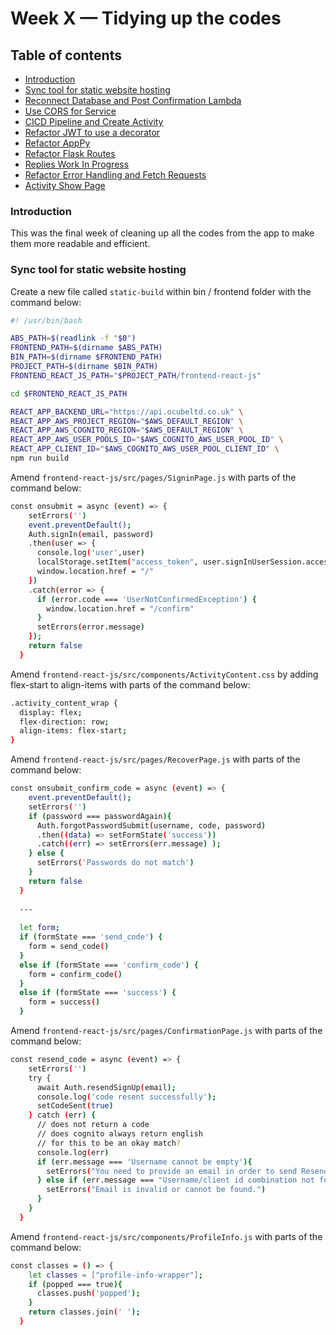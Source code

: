 # Week X — Tidying up the codes

## Table of contents
- [Introduction](#introduction)
- [Sync tool for static website hosting](#paragraph1)
- [Reconnect Database and Post Confirmation Lambda](#paragraph2)
- [Use CORS for Service](#paragraph3)
- [CICD Pipeline and Create Activity](#paragraph4)
- [Refactor JWT to use a decorator](#paragraph5)
- [Refactor AppPy](#paragraph6)
- [Refactor Flask Routes](#paragraph7)
- [Replies Work In Progress](#paragraph8)
- [Refactor Error Handling and Fetch Requests](#paragraph9)
- [Activity Show Page](#paragraph10)


### Introduction  <a name="introduction"></a>

This was the final week of cleaning up all the codes from the app to make them more readable and efficient.


### Sync tool for static website hosting <a name="paragraph1"></a>

Create a new file called ```static-build``` within bin / frontend folder with the command below:

```sh
#! /usr/bin/bash

ABS_PATH=$(readlink -f "$0")
FRONTEND_PATH=$(dirname $ABS_PATH)
BIN_PATH=$(dirname $FRONTEND_PATH)
PROJECT_PATH=$(dirname $BIN_PATH)
FRONTEND_REACT_JS_PATH="$PROJECT_PATH/frontend-react-js"

cd $FRONTEND_REACT_JS_PATH

REACT_APP_BACKEND_URL="https://api.ocubeltd.co.uk" \
REACT_APP_AWS_PROJECT_REGION="$AWS_DEFAULT_REGION" \
REACT_APP_AWS_COGNITO_REGION="$AWS_DEFAULT_REGION" \
REACT_APP_AWS_USER_POOLS_ID="$AWS_COGNITO_AWS_USER_POOL_ID" \
REACT_APP_CLIENT_ID="$AWS_COGNITO_AWS_USER_POOL_CLIENT_ID" \
npm run build
```

Amend ```frontend-react-js/src/pages/SigninPage.js``` with parts of the command below:

```sh
const onsubmit = async (event) => {
    setErrors('')
    event.preventDefault();
    Auth.signIn(email, password)
    .then(user => {
      console.log('user',user)
      localStorage.setItem("access_token", user.signInUserSession.accessToken.jwtToken)
      window.location.href = "/"
    })
    .catch(error => { 
      if (error.code === 'UserNotConfirmedException') {
        window.location.href = "/confirm"
      }
      setErrors(error.message)
    });
    return false
  }
```

Amend ```frontend-react-js/src/components/ActivityContent.css``` by adding flex-start to align-items with parts of the command below:

```sh
.activity_content_wrap {
  display: flex;
  flex-direction: row;
  align-items: flex-start;
}
```

Amend ```frontend-react-js/src/pages/RecoverPage.js``` with parts of the command below:

```sh
const onsubmit_confirm_code = async (event) => {
    event.preventDefault();
    setErrors('')
    if (password === passwordAgain){
      Auth.forgotPasswordSubmit(username, code, password)
      .then((data) => setFormState('success'))
      .catch((err) => setErrors(err.message) );
    } else {
      setErrors('Passwords do not match')
    }
    return false
  }
  
  ---
  
  let form;
  if (formState === 'send_code') {
    form = send_code()
  }
  else if (formState === 'confirm_code') {
    form = confirm_code()
  }
  else if (formState === 'success') {
    form = success()
  }
```

Amend ```frontend-react-js/src/pages/ConfirmationPage.js``` with parts of the command below:

```sh
const resend_code = async (event) => {
    setErrors('')
    try {
      await Auth.resendSignUp(email);
      console.log('code resent successfully');
      setCodeSent(true)
    } catch (err) {
      // does not return a code
      // does cognito always return english
      // for this to be an okay match?
      console.log(err)
      if (err.message === 'Username cannot be empty'){
        setErrors("You need to provide an email in order to send Resend Activiation Code")   
      } else if (err.message === "Username/client id combination not found."){
        setErrors("Email is invalid or cannot be found.")   
      }
    }
  }
```

Amend ```frontend-react-js/src/components/ProfileInfo.js``` with parts of the command below:

```sh
const classes = () => {
    let classes = ["profile-info-wrapper"];
    if (popped === true){
      classes.push('popped');
    }
    return classes.join(' ');
  }
```


